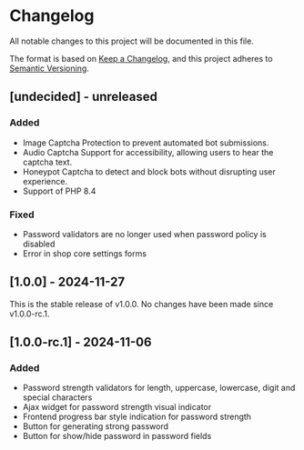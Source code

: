 # Changelog
All notable changes to this project will be documented in this file.

The format is based on [Keep a Changelog](https://keepachangelog.com/en/1.0.0/),
and this project adheres to [Semantic Versioning](https://semver.org/spec/v2.0.0.html).

## [undecided] - unreleased

### Added
- Image Captcha Protection to prevent automated bot submissions.
- Audio Captcha Support for accessibility, allowing users to hear the captcha text.
- Honeypot Captcha to detect and block bots without disrupting user experience.
- Support of PHP 8.4

### Fixed
- Password validators are no longer used when password policy is disabled
- Error in shop core settings forms

## [1.0.0] - 2024-11-27
This is the stable release of v1.0.0. No changes have been made since v1.0.0-rc.1.

## [1.0.0-rc.1] - 2024-11-06

### Added
- Password strength validators for length, uppercase, lowercase, digit and special characters
- Ajax widget for password strength visual indicator
- Frontend progress bar style indication for password strength
- Button for generating strong password
- Button for show/hide password in password fields
